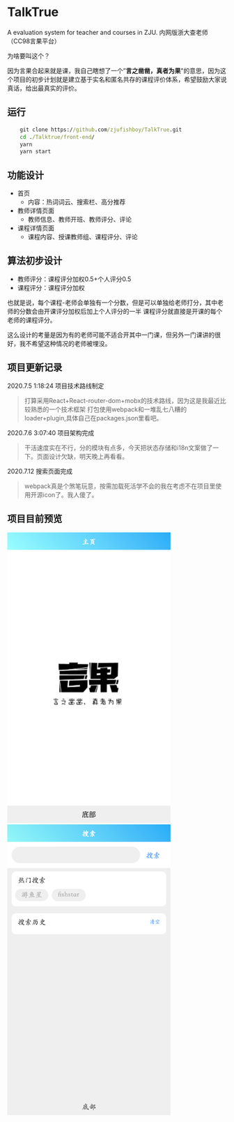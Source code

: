 # TalkTrue

A evaluation system for teacher and courses in ZJU. 内网版浙大查老师（CC98言果平台）

为啥要叫这个？

因为言果合起来就是课，我自己瞎想了一个”**言之凿凿，真者为果**"的意思，因为这个项目的初步计划就是建立基于实名和匿名共存的课程评价体系，希望鼓励大家说真话，给出最真实的评价。

## 运行

```cmd
    git clone https://github.com/zjufishboy/TalkTrue.git
    cd ./Talktrue/front-end/
    yarn
    yarn start
```

## 功能设计

- 首页
  - 内容：热词词云、搜索栏、高分推荐
- 教师详情页面
  - 教师信息、教师开班、教师评分、评论
- 课程详情页面
  - 课程内容、授课教师组、课程评分、评论

## 算法初步设计

- 教师评分：课程评分加权0.5+个人评分0.5
- 课程评分：课程评分加权

也就是说，每个课程-老师会单独有一个分数，但是可以单独给老师打分，其中老师的分数会由开课评分加权后加上个人评分的一半
课程评分就直接是开课的每个老师的课程评分。

这么设计的考量是因为有的老师可能不适合开其中一门课，但另外一门课讲的很好，我不希望这种情况的老师被埋没。

## 项目更新记录

2020.7.5 1:18:24 项目技术路线制定

> 打算采用React+React-router-dom+mobx的技术路线，因为这是我最近比较熟悉的一个技术框架
> 打包使用webpack和一堆乱七八糟的loader+plugin,具体自己在packages.json里看吧。

2020.7.6 3:07:40 项目架构完成

> 干活速度实在不行，分的模块有点多，今天把状态存储和i18n文案做了一下。页面设计欠缺，明天晚上再看看。

2020.7.12 搜索页面完成
> webpack真是个煞笔玩意，按需加载死活学不会的我在考虑不在项目里使用开源icon了。我人傻了。

## 项目目前预览

![设计稿0.2.1](./src/image/sample.png)
![搜索页](./src/image/sample2.png)